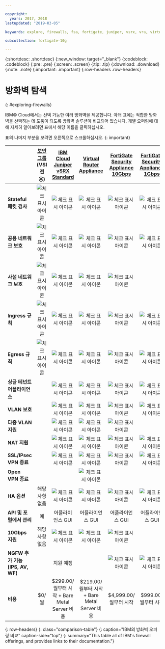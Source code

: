 ```yaml
---

copyright:
  years: 2017, 2018
lastupdated: "2019-03-05"

keywords: explore, firewalls, fsa, fortigate, juniper, vsrx, vra, virtual router appliance, security, vyatta, comparison, features

subcollection: fortigate-10g

---
```


{:shortdesc: .shortdesc}
{:new_window: target="_blank"}
{:codeblock: .codeblock}
{:pre: .pre}
{:screen: .screen}
{:tip: .tip}
{:download: .download}
{:note: .note}
{:important: .important}
{:row-headers .row-headers}

# 방화벽 탐색
{: #exploring-firewalls}

IBM© Cloud에서는 선택 가능한 여러 방화벽을 제공합니다. 아래 표에는 적합한 방화벽을 선택하는 데 도움이 되도록 방화벽 솔루션이 비교되어 있습니다. 개별 오퍼링에 대해 자세히 알아보려면 표에서 해당 이름을 클릭하십시오.

표의 나머지 부분을 보려면 오른쪽으로 스크롤하십시오.
{: important}

|        | [보안 그룹](/docs/infrastructure/security-groups?topic=security-groups-getting-started)(VSI 전용) | [IBM Cloud Juniper vSRX Standard](/docs/infrastructure/vsrx?topic=vsrx-getting-started) |[Virtual Router Appliance](/docs/infrastructure/virtual-router-appliance?topic=virtual-router-appliance-getting-started) | [FortiGate Security Appliance 10Gbps](/docs/infrastructure/fortigate-10g?topic=fortigate-10g-getting-started) | [FortiGate Security Appliance 1Gbps](/docs/infrastructure/fortigate-1g?topic=fortigate-1g-getting-started) | [Hardware Firewall](/docs/infrastructure/hardware-firewall-shared?topic=hardware-firewall-shared-getting-started) | [Hardware Firewall(Dedicated)](/docs/infrastructure/hardware-firewall-dedicated?topic=hardware-firewall-dedicated-getting-started) |
| ------- | :------: | :------: | :------: | :------: | :------: | :------: | :------: |
|**Stateful 패킷 검사**|![체크 표시 아이콘](../../icons/checkmark-icon.svg)|![체크 표시 아이콘](../../icons/checkmark-icon.svg)|![체크 표시 아이콘](../../icons/checkmark-icon.svg)|![체크 표시 아이콘](../../icons/checkmark-icon.svg)|![체크 표시 아이콘](../../icons/checkmark-icon.svg)|![체크 표시 아이콘](../../icons/checkmark-icon.svg)|![체크 표시 아이콘](../../icons/checkmark-icon.svg)|
|**공용 네트워크 보호**|![체크 표시 아이콘](../../icons/checkmark-icon.svg)|![체크 표시 아이콘](../../icons/checkmark-icon.svg)|![체크 표시 아이콘](../../icons/checkmark-icon.svg)|![체크 표시 아이콘](../../icons/checkmark-icon.svg)|![체크 표시 아이콘](../../icons/checkmark-icon.svg)|![체크 표시 아이콘](../../icons/checkmark-icon.svg)|![체크 표시 아이콘](../../icons/checkmark-icon.svg)|
|**사설 네트워크 보호**|![체크 표시 아이콘](../../icons/checkmark-icon.svg)|![체크 표시 아이콘](../../icons/checkmark-icon.svg)|![체크 표시 아이콘](../../icons/checkmark-icon.svg)|![체크 표시 아이콘](../../icons/checkmark-icon.svg)||||
|**Ingress 규칙**|![체크 표시 아이콘](../../icons/checkmark-icon.svg)|![체크 표시 아이콘](../../icons/checkmark-icon.svg)|![체크 표시 아이콘](../../icons/checkmark-icon.svg)|![체크 표시 아이콘](../../icons/checkmark-icon.svg)|![체크 표시 아이콘](../../icons/checkmark-icon.svg)|![체크 표시 아이콘](../../icons/checkmark-icon.svg)|![체크 표시 아이콘](../../icons/checkmark-icon.svg)|
|**Egress 규칙**|![체크 표시 아이콘](../../icons/checkmark-icon.svg)|![체크 표시 아이콘](../../icons/checkmark-icon.svg)|![체크 표시 아이콘](../../icons/checkmark-icon.svg)|![체크 표시 아이콘](../../icons/checkmark-icon.svg)|![체크 표시 아이콘](../../icons/checkmark-icon.svg)|||
|**싱글 테넌트 어플라이언스**||![체크 표시 아이콘](../../icons/checkmark-icon.svg)|![체크 표시 아이콘](../../icons/checkmark-icon.svg)|![체크 표시 아이콘](../../icons/checkmark-icon.svg)|![체크 표시 아이콘](../../icons/checkmark-icon.svg)||![체크 표시 아이콘](../../icons/checkmark-icon.svg)|
|**VLAN 보호**||![체크 표시 아이콘](../../icons/checkmark-icon.svg)|![체크 표시 아이콘](../../icons/checkmark-icon.svg)|![체크 표시 아이콘](../../icons/checkmark-icon.svg)|![체크 표시 아이콘](../../icons/checkmark-icon.svg)||![체크 표시 아이콘](../../icons/checkmark-icon.svg)|
|**다중 VLAN 지원**||![체크 표시 아이콘](../../icons/checkmark-icon.svg)|![체크 표시 아이콘](../../icons/checkmark-icon.svg)|![체크 표시 아이콘](../../icons/checkmark-icon.svg)||||
|**NAT 지원**||![체크 표시 아이콘](../../icons/checkmark-icon.svg)|![체크 표시 아이콘](../../icons/checkmark-icon.svg)|![체크 표시 아이콘](../../icons/checkmark-icon.svg)|![체크 표시 아이콘](../../icons/checkmark-icon.svg)|||
|**SSL/IPsec VPN 종료**||![체크 표시 아이콘](../../icons/checkmark-icon.svg)|![체크 표시 아이콘](../../icons/checkmark-icon.svg)|![체크 표시 아이콘](../../icons/checkmark-icon.svg)|![체크 표시 아이콘](../../icons/checkmark-icon.svg)|||
|**Open VPN 종료**|||![체크 표시 아이콘](../../icons/checkmark-icon.svg)|||||
|**HA 옵션**|해당사항 없음|![체크 표시 아이콘](../../icons/checkmark-icon.svg)|![체크 표시 아이콘](../../icons/checkmark-icon.svg)|![체크 표시 아이콘](../../icons/checkmark-icon.svg)|![체크 표시 아이콘](../../icons/checkmark-icon.svg)||![체크 표시 아이콘](../../icons/checkmark-icon.svg)|
|**API 및 포털에서 관리**|예|어플라이언스 GUI|어플라이언스 GUI|어플라이언스 GUI|어플라이언스 GUI|예|예|
|**10Gbps 지원**|해당사항 없음|![체크 표시 아이콘](../../icons/checkmark-icon.svg)|![체크 표시 아이콘](../../icons/checkmark-icon.svg)|![체크 표시 아이콘](../../icons/checkmark-icon.svg)||||
|**NGFW 추가 기능(IPS, AV, WF)**||지원 예정||![체크 표시 아이콘](../../icons/checkmark-icon.svg)|![체크 표시 아이콘](../../icons/checkmark-icon.svg)|||
|**비용**|$0/월|$299.00/월부터 시작 + Bare Metal Server 비용 |$219.00/월부터 시작 + Bare Metal Server 비용|$4,999.00/월부터 시작|$999.00/월부터 시작|$99.00/월부터 시작|$999.00/월부터 시작|
{: row-headers}
{: class="comparison-table"}
{: caption="IBM의 방화벽 오퍼링 비교" caption-side="top"}
{: summary="This table all of IBM's firewall offerings, and provides links to their documentation."}
